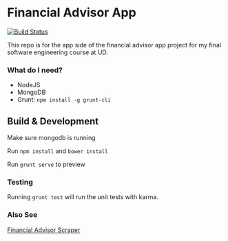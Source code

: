 # Financial Advisor App #
[![Build Status](https://travis-ci.org/jaaimino/financial-advisor-app.svg?branch=master)](https://travis-ci.org/jaaimino/financial-advisor-app)

This repo is for the app side of the financial advisor app project for my final software engineering
course at UD.

### What do I need? ###
* NodeJS
* MongoDB
* Grunt: `npm install -g grunt-cli`

## Build & Development ##
Make sure mongodb is running

Run `npm install` and `bower install`

Run `grunt serve` to preview

### Testing ###
Running `grunt test` will run the unit tests with karma.

### Also See ###
[Financial Advisor Scraper](https://github.com/jaaimino/financial-advisor-scraper)
